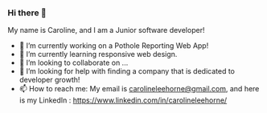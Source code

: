 ### Hi there 👋

<!--
**carolinehorne/carolinehorne** is a ✨ _special_ ✨ repository because its `README.md` (this file) appears on your GitHub profile.

Here are some ideas to get you started:

- 🔭 I’m currently working on ...
- 🌱 I’m currently learning ...
- 👯 I’m looking to collaborate on ...
- 🤔 I’m looking for help with ...
- 💬 Ask me about ...
- 📫 How to reach me: ...
- 😄 Pronouns: ...
- ⚡ Fun fact: ...
-->

My name is Caroline, and I am a Junior software developer!

- 🔭 I’m currently working on a Pothole Reporting Web App!
- 🌱 I’m currently learning responsive web design.
- 👯 I’m looking to collaborate on ...
- 🤔 I’m looking for help with finding a company that is dedicated to developer growth!
- 📫 How to reach me: My email is carolineleehorne@gmail.com, and here is my LinkedIn : https://www.linkedin.com/in/carolineleehorne/
